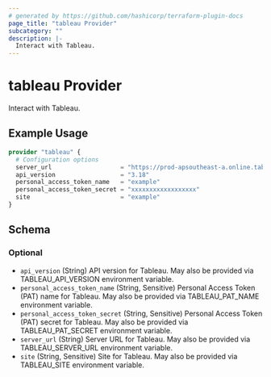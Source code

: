 ```yaml
---
# generated by https://github.com/hashicorp/terraform-plugin-docs
page_title: "tableau Provider"
subcategory: ""
description: |-
  Interact with Tableau.
---
```


# tableau Provider

Interact with Tableau.

## Example Usage

```terraform
provider "tableau" {
  # Configuration options
  server_url                   = "https://prod-apsoutheast-a.online.tableau.com"
  api_version                  = "3.18"
  personal_access_token_name   = "example"
  personal_access_token_secret = "xxxxxxxxxxxxxxxxxx"
  site                         = "example"
}
```

<!-- schema generated by tfplugindocs -->
## Schema

### Optional

- `api_version` (String) API version for Tableau. May also be provided via TABLEAU_API_VERSION environment variable.
- `personal_access_token_name` (String, Sensitive) Personal Access Token (PAT) name for Tableau. May also be provided via TABLEAU_PAT_NAME environment variable.
- `personal_access_token_secret` (String, Sensitive) Personal Access Token (PAT) secret for Tableau. May also be provided via TABLEAU_PAT_SECRET environment variable.
- `server_url` (String) Server URL for Tableau. May also be provided via TABLEAU_SERVER_URL environment variable.
- `site` (String, Sensitive) Site for Tableau. May also be provided via TABLEAU_SITE environment variable.
